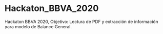 # Hackaton_BBVA_2020
Hackaton BBVA 2020, Objetivo: Lectura de PDF y extracción de información para modelo de Balance General. 
